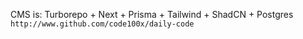 CMS is:
Turborepo + Next + Prisma + Tailwind + ShadCN + Postgres
`http://www.github.com/code100x/daily-code`
